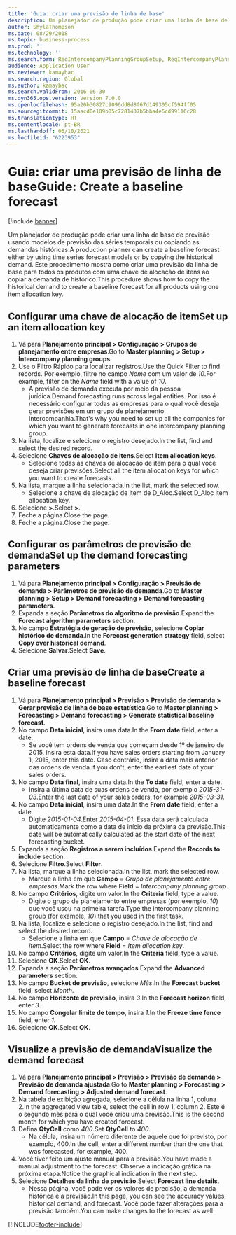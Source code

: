 ```yaml
---
title: 'Guia: criar uma previsão de linha de base'
description: Um planejador de produção pode criar uma linha de base de previsão usando modelos de previsão das séries temporais ou copiando as demandas históricas.
author: ShylaThompson
ms.date: 08/29/2018
ms.topic: business-process
ms.prod: ''
ms.technology: ''
ms.search.form: ReqIntercompanyPlanningGroupSetup, ReqIntercompanyPlanningGroupAllocKeys, ReqDemPlanForecastParameters, ReqDemPlanCreateForecastDialog, SysQueryForm, ReqDemPlanForecastViewer
audience: Application User
ms.reviewer: kamaybac
ms.search.region: Global
ms.author: kamaybac
ms.search.validFrom: 2016-06-30
ms.dyn365.ops.version: Version 7.0.0
ms.openlocfilehash: 95a20b30827c9096dd8d8f67d149305cf594ff05
ms.sourcegitcommit: 15aacd0e109b05c7281407b5bba4e6cd99116c28
ms.translationtype: HT
ms.contentlocale: pt-BR
ms.lasthandoff: 06/10/2021
ms.locfileid: "6223953"
---
```

# <a name="guide-create-a-baseline-forecast"></a><span data-ttu-id="f3908-103">Guia: criar uma previsão de linha de base</span><span class="sxs-lookup"><span data-stu-id="f3908-103">Guide: Create a baseline forecast</span></span>

[!include [banner](../../includes/banner.md)]

<span data-ttu-id="f3908-104">Um planejador de produção pode criar uma linha de base de previsão usando modelos de previsão das séries temporais ou copiando as demandas históricas.</span><span class="sxs-lookup"><span data-stu-id="f3908-104">A production planner can create a baseline forecast either by using time series forecast models or by copying the historical demand.</span></span> <span data-ttu-id="f3908-105">Este procedimento mostra como criar uma previsão da linha de base para todos os produtos com uma chave de alocação de itens ao copiar a demanda de histórico.</span><span class="sxs-lookup"><span data-stu-id="f3908-105">This procedure shows how to copy the historical demand to create a baseline forecast for all products using one item allocation key.</span></span>

## <a name="set-up-an-item-allocation-key"></a><span data-ttu-id="f3908-106">Configurar uma chave de alocação de item</span><span class="sxs-lookup"><span data-stu-id="f3908-106">Set up an item allocation key</span></span>

1. <span data-ttu-id="f3908-107">Vá para **Planejamento principal > Configuração > Grupos de planejamento entre empresas**.</span><span class="sxs-lookup"><span data-stu-id="f3908-107">Go to **Master planning > Setup > Intercompany planning groups**.</span></span>
2. <span data-ttu-id="f3908-108">Use o Filtro Rápido para localizar registros.</span><span class="sxs-lookup"><span data-stu-id="f3908-108">Use the Quick Filter to find records.</span></span> <span data-ttu-id="f3908-109">Por exemplo, filtre no campo *Nome* com um valor de *10*.</span><span class="sxs-lookup"><span data-stu-id="f3908-109">For example, filter on the *Name* field with a value of *10*.</span></span>
    * <span data-ttu-id="f3908-110">A previsão de demanda executa por meio da pessoa jurídica.</span><span class="sxs-lookup"><span data-stu-id="f3908-110">Demand forecasting runs across legal entities.</span></span> <span data-ttu-id="f3908-111">Por isso é necessário configurar todas as empresas para o qual você deseja gerar previsões em um grupo de planejamento intercompanhia.</span><span class="sxs-lookup"><span data-stu-id="f3908-111">That's why you need to set up all the companies for which you want to generate forecasts in one intercompany planning group.</span></span>  
3. <span data-ttu-id="f3908-112">Na lista, localize e selecione o registro desejado.</span><span class="sxs-lookup"><span data-stu-id="f3908-112">In the list, find and select the desired record.</span></span>
4. <span data-ttu-id="f3908-113">Selecione **Chaves de alocação de itens**.</span><span class="sxs-lookup"><span data-stu-id="f3908-113">Select **Item allocation keys**.</span></span>
    * <span data-ttu-id="f3908-114">Selecione todas as chaves de alocação de item para o qual você deseja criar previsões.</span><span class="sxs-lookup"><span data-stu-id="f3908-114">Select all the item allocation keys for which you want to create forecasts.</span></span>  
5. <span data-ttu-id="f3908-115">Na lista, marque a linha selecionada.</span><span class="sxs-lookup"><span data-stu-id="f3908-115">In the list, mark the selected row.</span></span>
    * <span data-ttu-id="f3908-116">Selecione a chave de alocação de item de D_Aloc.</span><span class="sxs-lookup"><span data-stu-id="f3908-116">Select D_Aloc item allocation key.</span></span>  
6. <span data-ttu-id="f3908-117">Selecione **>**.</span><span class="sxs-lookup"><span data-stu-id="f3908-117">Select **>**.</span></span>
7. <span data-ttu-id="f3908-118">Feche a página.</span><span class="sxs-lookup"><span data-stu-id="f3908-118">Close the page.</span></span>
8. <span data-ttu-id="f3908-119">Feche a página.</span><span class="sxs-lookup"><span data-stu-id="f3908-119">Close the page.</span></span>

## <a name="set-up-the-demand-forecasting-parameters"></a><span data-ttu-id="f3908-120">Configurar os parâmetros de previsão de demanda</span><span class="sxs-lookup"><span data-stu-id="f3908-120">Set up the demand forecasting parameters</span></span>

1. <span data-ttu-id="f3908-121">Vá para **Planejamento principal > Configuração > Previsão de demanda > Parâmetros de previsão de demanda**.</span><span class="sxs-lookup"><span data-stu-id="f3908-121">Go to **Master planning > Setup > Demand forecasting > Demand forecasting parameters**.</span></span>
2. <span data-ttu-id="f3908-122">Expanda a seção **Parâmetros do algoritmo de previsão**.</span><span class="sxs-lookup"><span data-stu-id="f3908-122">Expand the **Forecast algorithm parameters** section.</span></span>
3. <span data-ttu-id="f3908-123">No campo **Estratégia de geração de previsão**, selecione **Copiar histórico de demanda**.</span><span class="sxs-lookup"><span data-stu-id="f3908-123">In the **Forecast generation strategy** field, select **Copy over historical demand**.</span></span>
4. <span data-ttu-id="f3908-124">Selecione **Salvar**.</span><span class="sxs-lookup"><span data-stu-id="f3908-124">Select **Save**.</span></span>

## <a name="create-a-baseline-forecast"></a><span data-ttu-id="f3908-125">Criar uma previsão de linha de base</span><span class="sxs-lookup"><span data-stu-id="f3908-125">Create a baseline forecast</span></span>

1. <span data-ttu-id="f3908-126">Vá para **Planejamento principal > Previsão > Previsão de demanda > Gerar previsão de linha de base estatística**.</span><span class="sxs-lookup"><span data-stu-id="f3908-126">Go to **Master planning > Forecasting > Demand forecasting > Generate statistical baseline forecast**.</span></span>
2. <span data-ttu-id="f3908-127">No campo **Data inicial**, insira uma data.</span><span class="sxs-lookup"><span data-stu-id="f3908-127">In the **From date** field, enter a date.</span></span>
    * <span data-ttu-id="f3908-128">Se você tem ordens de venda que começam desde 1º de janeiro de 2015, insira esta data.</span><span class="sxs-lookup"><span data-stu-id="f3908-128">If you have sales orders starting from January 1, 2015, enter this date.</span></span> <span data-ttu-id="f3908-129">Caso contrário, insira a data mais anterior das ordens de venda.</span><span class="sxs-lookup"><span data-stu-id="f3908-129">If you don't, enter the earliest date of your sales orders.</span></span>  
3. <span data-ttu-id="f3908-130">No campo **Data final**, insira uma data.</span><span class="sxs-lookup"><span data-stu-id="f3908-130">In the **To date** field, enter a date.</span></span>
    * <span data-ttu-id="f3908-131">Insira a última data de suas ordens de venda, por exemplo *2015-31-03*.</span><span class="sxs-lookup"><span data-stu-id="f3908-131">Enter the last date of your sales orders, for example *2015-03-31*.</span></span>  
4. <span data-ttu-id="f3908-132">No campo **Data inicial**, insira uma data.</span><span class="sxs-lookup"><span data-stu-id="f3908-132">In the **From date** field, enter a date.</span></span>
    * <span data-ttu-id="f3908-133">Digite *2015-01-04*.</span><span class="sxs-lookup"><span data-stu-id="f3908-133">Enter *2015-04-01*.</span></span> <span data-ttu-id="f3908-134">Essa data será calculada automaticamente como a data de início da próxima da previsão.</span><span class="sxs-lookup"><span data-stu-id="f3908-134">This date will be automatically calculated as the start date of the next forecasting bucket.</span></span>  
5. <span data-ttu-id="f3908-135">Expanda a seção **Registros a serem incluídos**.</span><span class="sxs-lookup"><span data-stu-id="f3908-135">Expand the **Records to include** section.</span></span>
6. <span data-ttu-id="f3908-136">Selecione **Filtro**.</span><span class="sxs-lookup"><span data-stu-id="f3908-136">Select **Filter**.</span></span>
7. <span data-ttu-id="f3908-137">Na lista, marque a linha selecionada.</span><span class="sxs-lookup"><span data-stu-id="f3908-137">In the list, mark the selected row.</span></span>
    * <span data-ttu-id="f3908-138">Marque a linha em que **Campo** = *Grupo de planejamento entre empresas*.</span><span class="sxs-lookup"><span data-stu-id="f3908-138">Mark the row where **Field** = *Intercompany planning group*.</span></span>  
8. <span data-ttu-id="f3908-139">No campo **Critérios**, digite um valor.</span><span class="sxs-lookup"><span data-stu-id="f3908-139">In the **Criteria** field, type a value.</span></span>
    * <span data-ttu-id="f3908-140">Digite o grupo de planejamento entre empresas (por exemplo, *10*) que você usou na primeira tarefa.</span><span class="sxs-lookup"><span data-stu-id="f3908-140">Type the intercompany planning group (for example, *10*) that you used in the first task.</span></span>  
9. <span data-ttu-id="f3908-141">Na lista, localize e selecione o registro desejado.</span><span class="sxs-lookup"><span data-stu-id="f3908-141">In the list, find and select the desired record.</span></span>
    * <span data-ttu-id="f3908-142">Selecione a linha em que **Campo** = *Chave de alocação de item*.</span><span class="sxs-lookup"><span data-stu-id="f3908-142">Select the row where **Field** = *Item allocation key*.</span></span>  
10. <span data-ttu-id="f3908-143">No campo **Critérios**, digite um valor.</span><span class="sxs-lookup"><span data-stu-id="f3908-143">In the **Criteria** field, type a value.</span></span>
11. <span data-ttu-id="f3908-144">Selecione **OK**.</span><span class="sxs-lookup"><span data-stu-id="f3908-144">Select **OK**.</span></span>
12. <span data-ttu-id="f3908-145">Expanda a seção **Parâmetros avançados**.</span><span class="sxs-lookup"><span data-stu-id="f3908-145">Expand the **Advanced parameters** section.</span></span>
13. <span data-ttu-id="f3908-146">No campo **Bucket de previsão**, selecione *Mês*.</span><span class="sxs-lookup"><span data-stu-id="f3908-146">In the **Forecast bucket** field, select *Month*.</span></span>
14. <span data-ttu-id="f3908-147">No campo **Horizonte de previsão**, insira *3*.</span><span class="sxs-lookup"><span data-stu-id="f3908-147">In the **Forecast horizon** field, enter *3*.</span></span>
15. <span data-ttu-id="f3908-148">No campo **Congelar limite de tempo**, insira *1*.</span><span class="sxs-lookup"><span data-stu-id="f3908-148">In the **Freeze time fence** field, enter *1*.</span></span>
16. <span data-ttu-id="f3908-149">Selecione **OK**.</span><span class="sxs-lookup"><span data-stu-id="f3908-149">Select **OK**.</span></span>

## <a name="visualize-the-demand-forecast"></a><span data-ttu-id="f3908-150">Visualize a previsão de demanda</span><span class="sxs-lookup"><span data-stu-id="f3908-150">Visualize the demand forecast</span></span>

1. <span data-ttu-id="f3908-151">Vá para **Planejamento principal > Previsão > Previsão de demanda > Previsão de demanda ajustada**.</span><span class="sxs-lookup"><span data-stu-id="f3908-151">Go to **Master planning > Forecasting > Demand forecasting > Adjusted demand forecast**.</span></span>
2. <span data-ttu-id="f3908-152">Na tabela de exibição agregada, selecione a célula na linha 1, coluna 2.</span><span class="sxs-lookup"><span data-stu-id="f3908-152">In the aggregated view table, select the cell in row 1, column 2.</span></span> <span data-ttu-id="f3908-153">Este é o segundo mês para o qual você criou uma previsão.</span><span class="sxs-lookup"><span data-stu-id="f3908-153">This is the second month for which you have created forecast.</span></span>
3. <span data-ttu-id="f3908-154">Defina **QtyCell** como *400*.</span><span class="sxs-lookup"><span data-stu-id="f3908-154">Set **QtyCell** to *400*.</span></span>
    * <span data-ttu-id="f3908-155">Na célula, insira um número diferente de aquele que foi previsto, por exemplo, 400.</span><span class="sxs-lookup"><span data-stu-id="f3908-155">In the cell, enter a different number than the one that was forecasted, for example, 400.</span></span>  
4. <span data-ttu-id="f3908-156">Você tiver feito um ajuste manual para a previsão.</span><span class="sxs-lookup"><span data-stu-id="f3908-156">You have made a manual adjustment to the forecast.</span></span> <span data-ttu-id="f3908-157">Observe a indicação gráfica na próxima etapa.</span><span class="sxs-lookup"><span data-stu-id="f3908-157">Notice the graphical indication in the next step.</span></span>
5. <span data-ttu-id="f3908-158">Selecione **Detalhes da linha de previsão**.</span><span class="sxs-lookup"><span data-stu-id="f3908-158">Select **Forecast line details**.</span></span>
    * <span data-ttu-id="f3908-159">Nessa página, você pode ver os valores de precisão, a demanda histórica e a previsão.</span><span class="sxs-lookup"><span data-stu-id="f3908-159">In this page, you can see the accuracy values, historical demand, and forecast.</span></span> <span data-ttu-id="f3908-160">Você pode fazer alterações para a previsão também.</span><span class="sxs-lookup"><span data-stu-id="f3908-160">You can make changes to the forecast as well.</span></span>  

[!INCLUDE[footer-include](../../../includes/footer-banner.md)]